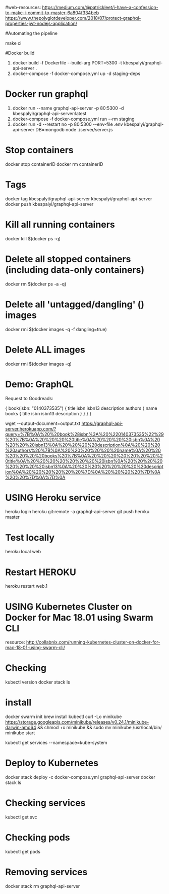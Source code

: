#web-resources:
 https://medium.com/@patrickleet/i-have-a-confession-to-make-i-commit-to-master-6a804f334beb
 https://www.thepolyglotdeveloper.com/2018/07/protect-graphql-properties-jwt-nodejs-application/

#Automating the pipeline

make ci

#Docker build

1) docker build -f Dockerfile --build-arg PORT=5300 -t kbespalyi/graphql-api-server .
2) docker-compose -f docker-compose.yml up -d staging-deps

# Docker run graphql

1) docker run --name graphql-api-server -p 80:5300 -d kbespalyi/graphql-api-server:latest
2) docker-compose -f docker-compose.yml run --rm staging
3) docker run -d --restart no -p 80:5300 --env-file .env kbespalyi/graphql-api-server DB=mongodb node ./server/server.js

# Stop containers
docker stop containerID
docker rm containerID

# Tags
docker tag kbespalyi/graphql-api-server kbespalyi/graphql-api-server
docker push kbespalyi/graphql-api-server



# Kill all running containers
docker kill $(docker ps -q)
# Delete all stopped containers (including data-only containers)
docker rm $(docker ps -a -q)
# Delete all 'untagged/dangling' (<none>) images
docker rmi $(docker images -q -f dangling=true)
# Delete ALL images
docker rmi $(docker images -q)

# Demo: GraphQL

Request to Goodreads:

{
  book(isbn: "0140373535") {
    title
    isbn
    isbn13
    description
    authors {
      name
      books {
        title
        isbn
        isbn13
        description
      }
    }
  }
}

wget  --output-document=output.txt https://graphql-api-server.herokuapp.com/?query=%7B%0A%20%20book%28isbn%3A%20%220140373535%22%29%20%7B%0A%20%20%20%20title%0A%20%20%20%20isbn%0A%20%20%20%20isbn13%0A%20%20%20%20description%0A%20%20%20%20authors%20%7B%0A%20%20%20%20%20%20name%0A%20%20%20%20%20%20books%20%7B%0A%20%20%20%20%20%20%20%20title%0A%20%20%20%20%20%20%20%20isbn%0A%20%20%20%20%20%20%20%20isbn13%0A%20%20%20%20%20%20%20%20description%0A%20%20%20%20%20%20%7D%0A%20%20%20%20%7D%0A%20%20%7D%0A%7D%0A


# USING Heroku service

heroku login
heroku git:remote -a graphql-api-server
git push heroku master

# Test locally
heroku local web

# Restart HEROKU
heroku restart web.1



# USING Kubernetes Cluster on Docker for Mac 18.01 using Swarm CLI
resource: http://collabnix.com/running-kubernetes-cluster-on-docker-for-mac-18-01-using-swarm-cli/

# Checking
kubectl version
docker stack ls

# install
docker swarm init
brew install kubectl
curl -Lo minikube https://storage.googleapis.com/minikube/releases/v0.24.1/minikube-darwin-amd64 && chmod +x minikube && sudo mv minikube /usr/local/bin/
minikube start

kubectl get services --namespace=kube-system

# Deploy to Kubernetes
docker stack deploy -c docker-compose.yml graphql-api-server
docker stack ls

# Checking services
kubectl get svc

# Checking pods
kubectl get pods

# Removing services
docker stack rm graphql-api-server
